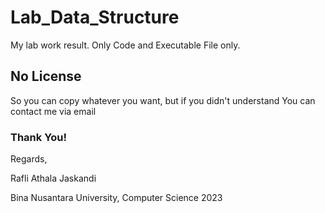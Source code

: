 # Lab_Data_Structure

<p>My lab work result. Only Code and Executable File only.</p>

## No License

<p>So you can copy whatever you want, but if you didn't understand
You can contact me via email</p>

### Thank You!

<p>Regards,</p>

<p>Rafli Athala Jaskandi</p>
<p>Bina Nusantara University, Computer Science 2023</p>
